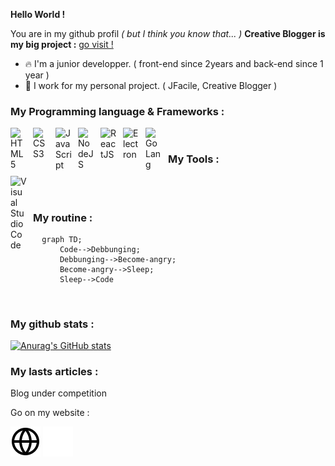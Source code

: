 **Hello World !**

You are in my github profil *( but I think you know that... )*
**Creative Blogger is my big project :** [go visit !](https://creativeblogger.org)

- 🔥 I'm a junior developper. ( front-end since 2years and back-end since 1 year )
- 🔖 I work for my personal project. ( JFacile, Creative Blogger )
 
### My Programming language & Frameworks :

<img align="left" alt="HTML5" width="26px" src="https://cdn.jsdelivr.net/gh/devicons/devicon/icons/html5/html5-original.svg" style="padding-right:10px;" /><img align="left" alt="CSS3" width="26px" src="https://cdn.jsdelivr.net/gh/devicons/devicon/icons/css3/css3-original.svg" style="padding-right:10px;" />
<img align="left" alt="JavaScript" width="26px" src="https://cdn.jsdelivr.net/gh/devicons/devicon/icons/javascript/javascript-original.svg" style="padding-right:10px;" /> 
<img align="left" alt="NodeJS" width="26px" src="https://cdn.jsdelivr.net/gh/devicons/devicon/icons/nodejs/nodejs-original.svg" style="padding-right:10px;" />
<img align="left" alt="ReactJS" width="26px" src="https://cdn.jsdelivr.net/gh/devicons/devicon/icons/react/react-original.svg" style="padding-right:10px;" /> 
<img align="left" alt="Electron" width="26px" src="https://cdn.jsdelivr.net/gh/devicons/devicon/icons/electron/electron-original.svg" style="padding-right:10px;" /> 
<img align="left" alt="GoLang" width="26px" src="https://cdn.jsdelivr.net/gh/devicons/devicon/icons/go/go-original.svg" style="padding-right:10px;" />
<br /> 
### My Tools :
<img align="left" alt="Visual Studio Code" width="26px" src="https://cdn.jsdelivr.net/gh/devicons/devicon/icons/vscode/vscode-original.svg" style="padding-right:10px;" />
<br /> 
<br />

### My routine :

```mermaid
  graph TD;
      Code-->Debbunging;
      Debbunging-->Become-angry;
      Become-angry-->Sleep;
      Sleep-->Code
```
<br />

### My github stats :

[![Anurag's GitHub stats](https://github-readme-stats.vercel.app/api?username=MaelDevFr&show_icons=true&hide_border=false&title_color=3B1F94f&icon_color=FFE500&bg_color=09131B&text_color=ffffff&border_color=0c1a25)](https://github.com/anuraghazra/github-readme-stats)
<br />

### My lasts articles :
Blog under competition
<br />

Go on my website :

[![img_contact](./img/globe-light.svg)](https://maeldev.fr#gh-light-mode-only)
[![img_contact](./img/globe-dark.svg)](https://maeldev.fr#gh-dark-mode-only)
